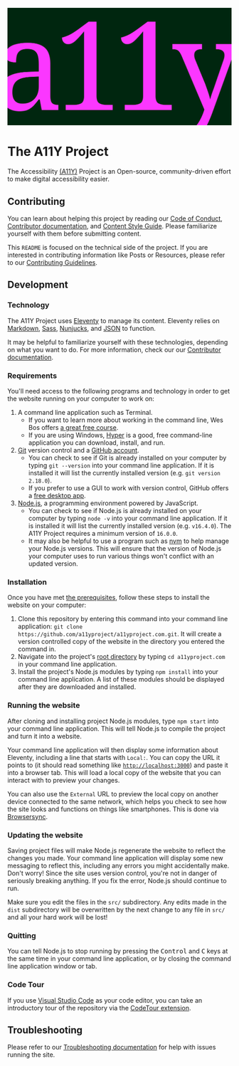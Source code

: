 ![A11Y.](https://github.com/a11yproject/a11yproject.com/blob/main/src/img/social/og-image-home.png?raw=true)

# The A11Y Project

The Accessibility [(A11Y)](https://a11yproject.com/posts/2017-08-26-a11y-and-other-numeronyms/) Project is an Open-source, community-driven effort to make digital accessibility easier.


## Contributing

You can learn about helping this project by reading our [Code of Conduct](https://a11yproject.com/code-of-conduct/), [Contributor documentation](https://a11yproject.com/contributing-guidelines/), and [Content Style Guide](https://a11yproject.com/content-style-guide/). Please familiarize yourself with them before submitting content.

This `README` is focused on the technical side of the project. If you are interested in contributing information like Posts or Resources, please refer to our [Contributing Guidelines](https://a11yproject.com/contributing-guidelines/).


## Development

### Technology

The A11Y Project uses [Eleventy](https://www.11ty.io/) to manage its content. Eleventy relies on [Markdown](https://daringfireball.net/projects/markdown/syntax), [Sass](https://sass-lang.com/), [Nunjucks](https://mozilla.github.io/nunjucks/), and [JSON](https://www.json.org/) to function.

It may be helpful to familiarize yourself with these technologies, depending on what you want to do. For more information, check our our [Contributor documentation](https://a11yproject.com/contributing-guidelines/).

### Requirements

You'll need access to the following programs and technology in order to get the website running on your computer to work on:

1. A command line application such as Terminal.
    - If you want to learn more about working in the command line, Wes Bos offers [a great free course](https://commandlinepoweruser.com/).
    - If you are using Windows, [Hyper](https://hyper.is/) is a good, free command-line application you can download, install, and run.
1. [Git](https://git-scm.com/) version control and a [GitHub account](https://github.com/).
    - You can check to see if Git is already installed on your computer by typing `git --version` into your command line application. If it is installed it will list the currently installed version (e.g. `git version 2.18.0`).
    - If you prefer to use a GUI to work with version control, GitHub offers a [free desktop app](https://desktop.github.com).
1. [Node.js](https://nodejs.org/en/), a programming environment powered by JavaScript.
    - You can check to see if Node.js is already installed on your computer by typing `node -v` into your command line application. If it is installed it will list the currently installed version (e.g. `v16.4.0`). The A11Y Project requires a minimum version of `16.0.0`.
    - It may also be helpful to use a program such as [nvm](https://github.com/creationix/nvm) to help manage your Node.js versions. This will ensure that the version of Node.js your computer uses to run various things won't conflict with an updated version.

### Installation

Once you have met [the prerequisites](#requirements), follow these steps to install the website on your computer:

1. Clone this repository by entering this command into your command line application: `git clone https://github.com/a11yproject/a11yproject.com.git`. It will create a version controlled copy of the website in the directory you entered the command in.
1. Navigate into the project's [root directory](https://en.m.wikipedia.org/wiki/Root_directory) by typing `cd a11yproject.com` in your command line application.
1. Install the project's Node.js modules by typing `npm install` into your command line application. A list of these modules should be displayed after they are downloaded and installed.

### Running the website

After cloning and installing project Node.js modules, type `npm start` into your command line application. This will tell Node.js to compile the project and turn it into a website.

Your command line application will then display some information about Eleventy, including a line that starts with `Local:`. You can copy the URL it points to (it should read something like [`http://localhost:3000`](http://localhost:3000)) and paste it into a browser tab. This will load a local copy of the website that you can interact with to preview your changes.

You can also use the `External` URL to preview the local copy on another device connected to the same network, which helps you check to see how the site looks and functions on things like smartphones. This is done via [Browsersync](https://www.browsersync.io/).

### Updating the website

Saving project files will make Node.js regenerate the website to reflect the changes you made. Your command line application will display some new messaging to reflect this, including any errors you might accidentally make. Don't worry! Since the site uses version control, you're not in danger of seriously breaking anything. If you fix the error, Node.js should continue to run.

Make sure you edit the files in the `src/` subdirectory. Any edits made in the `dist` subdirectory will be overwritten by the next change to any file in `src/` and all your hard work will be lost!

### Quitting

You can tell Node.js to stop running by pressing the <kbd>Control</kbd> and <kbd>C</kbd> keys at the same time in your command line application, or by closing the command line application window or tab.

### Code Tour

If you use [Visual Studio Code](https://code.visualstudio.com/) as your code editor, you can take an introductory tour of the repository via the [CodeTour extension](https://marketplace.visualstudio.com/items?itemName=vsls-contrib.codetour).

## Troubleshooting

Please refer to our [Troubleshooting documentation](https://github.com/a11yproject/a11yproject.com/blob/main/TROUBLESHOOTING.md) for help with issues running the site.
